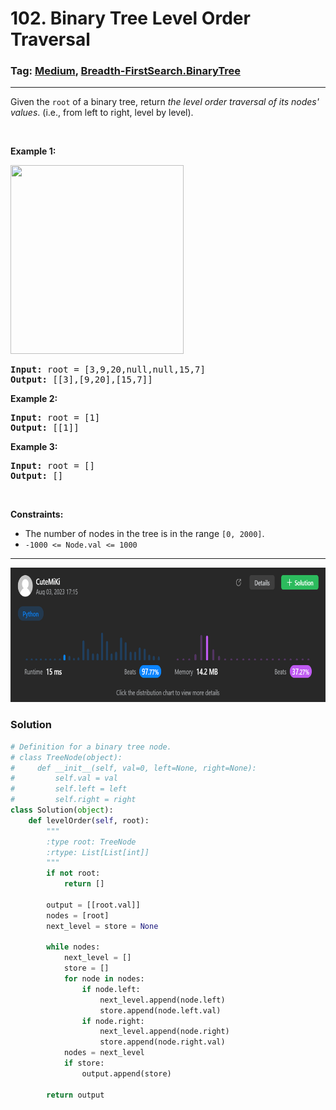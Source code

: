 # 102. Binary Tree Level Order Traversal
### Tag: [Medium](https://github.com/TheOnlyMiki/LeetCode-For-Fun/tree/main#medium-level), [Breadth-FirstSearch.BinaryTree](https://github.com/TheOnlyMiki/LeetCode-For-Fun/tree/main#breadth-firstsearch.binarytree)
---
<div class="px-5 pt-4"><div class="flex"></div><div class="_1l1MA" data-track-load="description_content"><p>Given the <code>root</code> of a binary tree, return <em>the level order traversal of its nodes' values</em>. (i.e., from left to right, level by level).</p>

<p>&nbsp;</p>
<p><strong class="example">Example 1:</strong></p>
<img alt="" src="https://assets.leetcode.com/uploads/2021/02/19/tree1.jpg" style="width: 277px; height: 302px;">
<pre><strong>Input:</strong> root = [3,9,20,null,null,15,7]
<strong>Output:</strong> [[3],[9,20],[15,7]]
</pre>

<p><strong class="example">Example 2:</strong></p>

<pre><strong>Input:</strong> root = [1]
<strong>Output:</strong> [[1]]
</pre>

<p><strong class="example">Example 3:</strong></p>

<pre><strong>Input:</strong> root = []
<strong>Output:</strong> []
</pre>

<p>&nbsp;</p>
<p><strong>Constraints:</strong></p>

<ul>
	<li>The number of nodes in the tree is in the range <code>[0, 2000]</code>.</li>
	<li><code>-1000 &lt;= Node.val &lt;= 1000</code></li>
</ul>
</div></div>

---
<img src="Submit.png" width="700" height="215" />

### Solution

```python
# Definition for a binary tree node.
# class TreeNode(object):
#     def __init__(self, val=0, left=None, right=None):
#         self.val = val
#         self.left = left
#         self.right = right
class Solution(object):
    def levelOrder(self, root):
        """
        :type root: TreeNode
        :rtype: List[List[int]]
        """
        if not root:
            return []

        output = [[root.val]]
        nodes = [root]
        next_level = store = None

        while nodes:
            next_level = []
            store = []
            for node in nodes:
                if node.left:
                    next_level.append(node.left)
                    store.append(node.left.val)
                if node.right:
                    next_level.append(node.right)
                    store.append(node.right.val)
            nodes = next_level
            if store:
                output.append(store)

        return output
```
